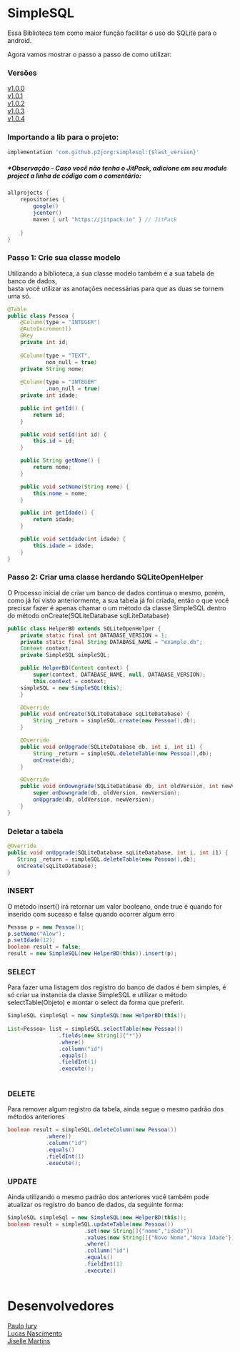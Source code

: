 # SimpleSQL

Essa Biblioteca tem como maior função facilitar o uso do SQLite para o android.

Agora vamos mostrar o passo a passo de como utilizar:
### Versões
<a href="">v1.0.0</a>  
<a href="">v1.0.1</a>  
<a href="">v1.0.2</a>  
<a href="">v1.0.3</a>  
<a href="">v1.0.4</a>  

### Importando a lib para o projeto:
```groovy
implementation 'com.github.p2jorg:simplesql:{$last_version}'
```
##### *Observação - Caso você não tenha o JitPack, adicione em seu module project a linha de código com o comentário:
```groovy
allprojects {
    repositories {
        google()
        jcenter()
        maven { url "https://jitpack.io" } // JitPack
        
    }
}
```
### Passo 1: Crie sua classe modelo
  Utilizando a biblioteca, a sua classe modelo também é a sua tabela de banco de dados,  
  basta você utilizar as anotações necessárias para que as duas se tornem uma só.
```JAVA
@Table
public class Pessoa {
    @Column(type = "INTEGER")
    @AutoIncrement()
    @Key
    private int id;
	
    @Column(type = "TEXT",
            non_null = true)
    private String nome;
	
    @Column(type = "INTEGER"
            ,non_null = true)
    private int idade;

    public int getId() {
        return id;
    }

    public void setId(int id) {
        this.id = id;
    }

    public String getNome() {
        return nome;
    }

    public void setNome(String nome) {
        this.nome = nome;
    }

    public int getIdade() {
        return idade;
    }

    public void setIdade(int idade) {
        this.idade = idade;
    }
}

```

### Passo 2: Criar uma classe herdando SQLiteOpenHelper
O Processo inicial de criar um banco de dados continua o mesmo, porém, como já foi visto anteriormente, a sua tabela já foi criada, então o que você precisar fazer é apenas chamar o um método da classe SimpleSQL dentro do método onCreate(SQLiteDatabase sqlLiteDatabase)

```JAVA
public class HelperBD extends SQLiteOpenHelper {
    private static final int DATABASE_VERSION = 1;
    private static final String DATABASE_NAME = "example.db";
    Context context;
    private SimpleSQL simpleSQL;

    public HelperBD(Context context) {
        super(context, DATABASE_NAME, null, DATABASE_VERSION);
        this.context = context;
	simpleSQL = new SimpleSQL(this);
    }

    @Override
    public void onCreate(SQLiteDatabase sqLiteDatabase) {
        String _return = simpleSQL.create(new Pessoa(),db);
    }

    @Override
    public void onUpgrade(SQLiteDatabase db, int i, int i1) {
        String _return = simpleSQL.deleteTable(new Pessoa(),db);
        onCreate(db);
    }

    @Override
    public void onDowngrade(SQLiteDatabase db, int oldVersion, int newVersion) {
        super.onDowngrade(db, oldVersion, newVersion);
        onUpgrade(db, oldVersion, newVersion);
    }
}
```
### Deletar a tabela
 ```JAVA
@Override
public void onUpgrade(SQLiteDatabase sqLiteDatabase, int i, int i1) {
	String _return = simpleSQL.deleteTable(new Pessoa(),db);
	onCreate(sqLiteDatabase);
}
```
### INSERT
O método insert() irá retornar um valor booleano, onde true é quando for inserido com sucesso e false quando ocorrer algum erro
```JAVA
Pessoa p = new Pessoa();
p.setNome("Alow");
p.setIdade(12);
boolean result = false;
result = new SimpleSQL(new HelperBD(this)).insert(p);
```

### SELECT
Para fazer uma listagem dos registro do banco de dados é bem simples, é só criar ua instancia da classe SimpleSQL e utilizar o método selectTable(Objeto) e montar o select da forma que preferir.
```JAVA
SimpleSQL simpleSql = new SimpleSQL(new HelperBD(this));
 
List<Pessoa> list = simpleSQL.selectTable(new Pessoa())
			    .fields(new String[]{"*"})
			    .where()
			    .collumn("id")
			    .equals()
			    .fieldInt(1)
			    .execute();
 
```
### DELETE
Para remover algum registro da tabela, ainda segue o mesmo padrão dos métodos anteriores
```JAVA
boolean result = simpleSQL.deleteColumn(new Pessoa())
			.where()
			.column("id")
			.equals()
			.fieldInt(1)
			.execute();

```
### UPDATE
Ainda utilizando o mesmo padrão dos anteriores você também pode atualizar os registro do banco de dados, da seguinte forma:  
```JAVA
SimpleSQL simpleSql = new SimpleSQL(new HelperBD(this));
boolean result = simpleSQL.updateTable(new Pessoa())
                    	.set(new String[]{"nome","idade"})
                    	.values(new String[]{"Novo Nome","Nova Idade"})
                    	.where()
                    	.collumn("id")
                    	.equals()
                    	.fieldInt(1)
                    	.execute()
       
```
 
# Desenvolvedores
<a href="https://github.com/PauloYR">Paulo Iury<a>  
<a href="https://github.com/LukNasc">Lucas Nascimento<a>  
<a href="https://github.com/jisellevms">Jiselle Martins<a>  
